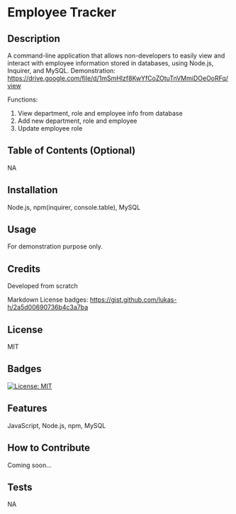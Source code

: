 # Employee Tracker

## Description
A command-line application that allows non-developers to easily view and interact with employee information stored in databases, using Node.js, Inquirer, and MySQL.
Demonstration: https://drive.google.com/file/d/1mSmHIzf8KwYfCoZOtuTnVMmiDOeOoRFq/view

Functions: 
1. View department, role and employee info from database
2. Add new department, role and employee
3. Update employee role

## Table of Contents (Optional)
NA

## Installation
Node.js, npm(inquirer, console.table), MySQL

## Usage
For demonstration purpose only.

## Credits
Developed from scratch

Markdown License badges:
https://gist.github.com/lukas-h/2a5d00690736b4c3a7ba

## License
MIT

## Badges
[![License: MIT](https://img.shields.io/badge/License-MIT-yellow.svg)](https://opensource.org/licenses/MIT)

## Features
JavaScript, Node.js, npm, MySQL

## How to Contribute
Coming soon...

## Tests
NA
